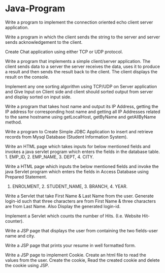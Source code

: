 # Java-Program
Write a program to implement the connection oriented echo client server application.

Write a program in which the client sends the string to the server and server sends acknowledgement to the client.

Create Chat application  using either TCP or UDP protocol. 

Write a program that implements a simple client/server application. The client sends data to a server the server receives the data, uses it to produce a result and then sends the result back to the client. The client displays the result on the console. 

Implement any one sorting algorithm using TCP/UDP on Server application and Give Input on Client side and client should sorted output from server and display sorted on input side.

Write a program that takes host name and output its IP Address, getting the IP address for corresponding host name and getting all IP Addresses related to the same hostname using getLocalHost, getByName and getAllByName method.

Write a program to Create Simple JDBC Application to insert and retrieve records from Mysql Database (Student Information System).

Write an HTML page which takes inputs for below mentioned fields and invokes a java servlet program which enters the fields in the database table. 1. EMP_ID, 2. EMP_NAME, 3. DEPT, 4. CITY.

Write a HTML page which inputs the below mentioned fields and invoke the java Servlet program which enters the fields in Access Database using Prepared Statement.
1. ENROLMENT, 2. STUDENT_NAME, 3. BRANCH, 4. YEAR.

Write a Servlet that take First Name & Last Name from the user. Generate login-id such that three characters are from First Name & three characters are from Last Name. Also Display the generated login-id.

Implement a Servlet which counts the number of Hits. (I.e. Website Hit-counter).

Write a JSP page that displays the user from containing the two fields-user name and city.

Write a JSP page that prints your resume in well formatted form.

Write a JSP page to implement Cookie. Create an html file to read the values from the user. Create the cookie, Read the created cookie and delete the cookie using JSP.
